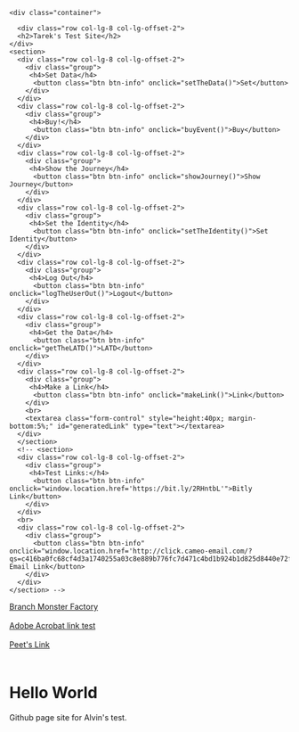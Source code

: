 <html lang="en">
<head>
<meta charset="utf-8">
<meta http-equiv="X-UA-Compatible" content="IE=edge">
<meta name="viewport" content="width=device-width, initial-scale=1">
<meta name="branch:deeplink:user.type" content="freeRegister"/>
<meta property="og:description" content="some content here"/>
<link rel="canonical" href="https://google.com/" />


<link rel="stylesheet" href="https://maxcdn.bootstrapcdn.com/bootstrap/3.3.7/css/bootstrap.min.css" integrity="sha384-BVYiiSIFeK1dGmJRAkycuHAHRg32OmUcww7on3RYdg4Va+PmSTsz/K68vbdEjh4u" crossorigin="anonymous">

<script src="https://ajax.googleapis.com/ajax/libs/jquery/1.12.4/jquery.min.js"></script>
<script type="text/javascript">

  (function(b,r,a,n,c,h,_,s,d,k){if(!b[n]||!b[n]._q){for(;s<_.length;)c(h,_[s++]);d=r.createElement(a);d.async=1;d.src="https://cdn.branch.io/branch-latest.min.js";k=r.getElementsByTagName(a)[0];k.parentNode.insertBefore(d,k);b[n]=h}})(window,document,"script","branch",function(b,r){b[r]=function(){b._q.push([r,arguments])}},{_q:[],_v:1},"addListener applyCode autoAppIndex banner closeBanner closeJourney creditHistory credits data deepview deepviewCta first getCode init link logout redeem referrals removeListener sendSMS setBranchViewData setIdentity track validateCode trackCommerceEvent logEvent disableTracking".split(" "), 0);

  // branch.setIdentity("suuid", (err) => console.error(err));
  branch.init('key_live_pi9fdajuaEfGhtZjFYyu4opoBFd5ZhmV', function(err, data) {
  });
  branch.setBranchViewData({
    data: {
      // 'foo': 'SetDataTest'
    }
  });
  var thisListener = function(event, data) { 
      window.journeyData = data;
      console.log("event " + JSON.stringify(event));
      console.log("data " + JSON.stringify(data));
      // sendData(event, data);
  }



  // branch.addListener('didShowJourney', thisListener); //A listener for a Journey impression
  function sendData (event, data) {
    // var journey_variation = data.journey_link_data.tags;
    // var journey_id = data.journey_link_data.journey_id;
    // var journey_name = data.journey_link_data.journey_name;
    // // var userId = dataLayer.userId;
    // var classpass_id = "FOO" //REPLACE "FOO" WITH YOUR ID

    // console.log(journey_variation, journey_id, journey_name);

    // var custom_data = {
    //   "variation": journey_variation,
    //   "journey_id": journey_id,
    //   "journey_name": journey_name,
    //   "classpass_id": classpass_id
    // }
    branch.logEvent(
      "homepage_view",
      //custom_data,
      function(err) { console.log(err);}
    );
  };



  // branch.addListener('didShowJourney', thisListener); //A listener for showing a banner

  // function setTheData () {
  //   console.log("setting");
  //   branch.closeJourney();
  //   branch.setBranchViewData({
      
  //     data: {
  //       '~campaign': 'alvin test'
  //     }
  //   });
	console.log(data)
	
branch.link(linkData, function(err, link) {
  console.log(link);
});
  // };

  function buyEvent () {
    console.log("buying");
    var commerce_data = {"revenue":28.45,
      "currency":"USD",
      "transaction_id":"313299",
      "shipping":5.95,
      "tax":0,
      //"~referring_link":"379998049730159899",
      "products":[{"sku":"xbar1788","name":"SAFTB Golf Towel - GOLF / SAFTB","price":25,"quantity":1,"category":"","variant":"GOLF / SAFTB"}]
    };
    var metadata =  {};
    branch.trackCommerceEvent('purchase', commerce_data, metadata, function(err) {
        if(err) {
             throw err;
        }
    });
  };
  function showJourney () {
    console.log("showing");
    branch.init('key_live_pi9fdajuaEfGhtZjFYyu4opoBFd5ZhmV', function(err, data) {
      branch.closeJourney(
        function(err) { 
          branch.track('pageview', null, {'branch_view_id': '411594526336324610'});
          console.log(err); 
        }
      );
      
    });
  };
  function setTheIdentity () {
    console.log("setting the identity");
	  
    branch.setIdentity("suuid", function (err, data) {
	data: {
     	'~campaign': 'alvin test'
	}
      console.log(err, data);
    });
  };

  function logTheUserOut () {
    console.log("logging out identity");
    branch.logout(function(err){
      console.log(err);
    });
  };

  function getTheLATD () {
    branch.lastAttributedTouchData(function (err, data){console.log(data);});
  };

  function makeLink () {
    var canonicalURL = window.location.href;
    var linkData = {
      "$canonical_url": canonicalURL,
      "campaign":"alvintestingSugarHoneyIceTea"
    };
branch.link({campaign: 'branch_deeplink_test_campaign',channel: 'instacart_facebook',feature: 'paid_social',data: { '$deeplink_no_attribution': true }}, function(err, link) {
console.log(err);
console.log(link);
});
/*	  
	  
    branch.link(linkData, function(err, link) {
                if (err == null) {
                    document.getElementById('generatedLink').value = link;
                } else {
                    document.getElementById('generatedLink').value = err;
                }
            });
	    */
  }
</script>
<title>Alvin Test Site</title>


<link rel="stylesheet" type="text/css" href="css/bootstrap-theme.min.css">
<link href="css/bootstrap.css" rel="stylesheet">

</head>

<body>

	<div class="container">

      <div class="row col-lg-8 col-lg-offset-2">
      <h2>Tarek's Test Site</h2>
    </div>
    <section>
      <div class="row col-lg-8 col-lg-offset-2">
        <div class="group">
         <h4>Set Data</h4>
          <button class="btn btn-info" onclick="setTheData()">Set</button>
        </div>
      </div>
      <div class="row col-lg-8 col-lg-offset-2">
        <div class="group">
         <h4>Buy!</h4>
          <button class="btn btn-info" onclick="buyEvent()">Buy</button>
        </div>
      </div>
      <div class="row col-lg-8 col-lg-offset-2">
        <div class="group">
         <h4>Show the Journey</h4>
          <button class="btn btn-info" onclick="showJourney()">Show Journey</button>
        </div>
      </div>
      <div class="row col-lg-8 col-lg-offset-2">
        <div class="group">
         <h4>Set the Identity</h4>
          <button class="btn btn-info" onclick="setTheIdentity()">Set Identity</button>
        </div>
      </div>
      <div class="row col-lg-8 col-lg-offset-2">
        <div class="group">
         <h4>Log Out</h4>
          <button class="btn btn-info" onclick="logTheUserOut()">Logout</button>
        </div>
      </div>
      <div class="row col-lg-8 col-lg-offset-2">
        <div class="group">
         <h4>Get the Data</h4>
          <button class="btn btn-info" onclick="getTheLATD()">LATD</button>
        </div>
      </div>
      <div class="row col-lg-8 col-lg-offset-2">
        <div class="group">
         <h4>Make a Link</h4>
          <button class="btn btn-info" onclick="makeLink()">Link</button>
        </div>
        <br>
        <textarea class="form-control" style="height:40px; margin-bottom:5%;" id="generatedLink" type="text"></textarea>
      </div>
      </section>
      <!-- <section>
      <div class="row col-lg-8 col-lg-offset-2">
        <div class="group">
         <h4>Test Links:</h4>
          <button class="btn btn-info" onclick="window.location.href='https://bit.ly/2RHntbL'">Bitly Link</button>
        </div>
      </div>
      <br>
      <div class="row col-lg-8 col-lg-offset-2">
        <div class="group">
          <button class="btn btn-info" onclick="window.location.href='http://click.cameo-email.com/?qs=c416ba0fc68cf4d3a1740255a03c8e889b776fc7d471c4bd1b924b1d825d8440e72f82c98547ff22269709dbcea8e6d866dad8ca555ee8d66447c8a96ac8d876'">Cameo Email Link</button>
        </div>
      </div>
    </section> -->
  </div>
<a href="https://branchster.app.link/XyxjdcuLKyb">Branch Monster Factory</a> 
<br>
<br>
<a href="https://adobeacrobat.app.link/BfvVoGrxKyb?%24match_duration=5">Adobe Acrobat link test</a>
<br>
<br>
<a href="https://peets.app.link/e/mgoPM9UOBxb">Peet's Link</a>
<br>
<br>
<iframe id="l" width="1" height="1" style="visibility:hidden" src="hp-smart://fax?_branch_referrer=H4sIAAAAAAAAA42PS07EMAyGT9Pu6DBNiwRShUZCZQNniDKJmZhpEitxgOPjAAKxQezs%2F%2FHJ9sxUbnY7TyWYzAND4QtDNGwYzztFt904KVpAA3dqlSVlPGE0m65569Sdb%2F1OHbpRzBVjYRNZqoMnm2IEy%2BAGm4KYpR6LzUiMKUplpZxctRxrOEIW1P5%2BfpgFdFU56JJqtiAqBIObiM81EDoR2oX7Ucl0PY3T7E%2F9L9AimMfLQ%2F8DWT4Q%2FSdg%2Bar38ooDoPamJsN%2BeTJvTcRUdDNeEF4XT5oyRv5WdDRoW8xElxO6%2F0QdlDMn%2BisajNXtsPEdipsSOo8BAAA%3D&amp;link_click_id=1174350191786726640"></iframe>

<body>
<h1>Hello World</h1>
<p>Github page site for Alvin's test.</p>
</body>
</html>
